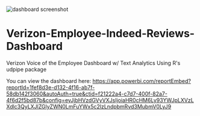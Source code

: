 ![dashboard screenshot](https://user-images.githubusercontent.com/23224784/113781510-c96aa080-96fe-11eb-9cab-60e41e55cb82.jpg)
# Verizon-Employee-Indeed-Reviews-Dashboard
Verizon Voice of the Employee Dashboard w/ Text Analytics Using R's udpipe package

You can view the dashboard here: https://app.powerbi.com/reportEmbed?reportId=1fef8d3e-d132-4f16-ab7f-58db142f3060&autoAuth=true&ctid=f21222a4-c7d7-400f-82a7-4f6d2f5bd87b&config=eyJjbHVzdGVyVXJsIjoiaHR0cHM6Ly93YWJpLXVzLXdlc3QyLXJlZGlyZWN0LmFuYWx5c2lzLndpbmRvd3MubmV0LyJ9
